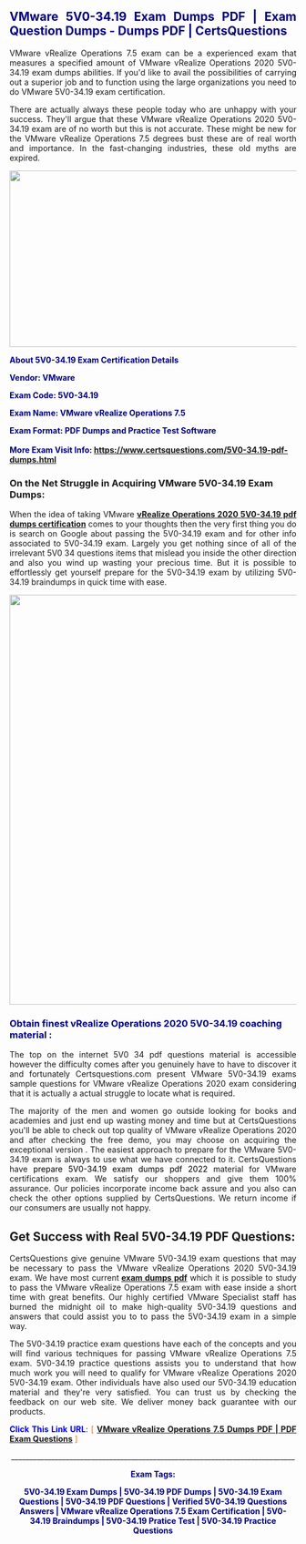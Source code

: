 <h2 style="text-align: justify;"><span style="color: #000080;">VMware 5V0-34.19 Exam Dumps PDF | Exam Question Dumps - Dumps PDF | CertsQuestions</span></h2>
<p style="text-align: justify;">VMware vRealize Operations 7.5 exam can be a experienced exam that measures a specified amount of VMware vRealize Operations 2020 5V0-34.19 exam dumps abilities. If you'd like to avail the possibilities of carrying out a superior job and to function using the large organizations you need to do VMware 5V0-34.19 exam certification.</p>
<p style="text-align: justify;">There are actually always these people today who are unhappy with your success. They'll argue that these VMware vRealize Operations 2020 5V0-34.19 exam are of no worth but this is not accurate. These might be new for the VMware vRealize Operations 7.5 degrees bust these are of real worth and importance. In the fast-changing industries, these old myths are expired.</p>
<p><img style="display: block; margin-left: auto; margin-right: auto;" src="https://i.imgur.com/eaP4ae9.png" width="840" height="310" /></p>
<p><span style="color: #000080;"><strong>About 5V0-34.19 Exam Certification Details</strong></span></p>
<p><span style="color: #000080;"><strong>Vendor: VMware<br /></strong></span></p>
<p><span style="color: #000080;"><strong>Exam Code: 5V0-34.19</strong></span></p>
<p><span style="color: #000080;"><strong>Exam Name: VMware vRealize Operations 7.5</strong></span></p>
<p><span style="color: #000080;"><strong>Exam Format: PDF Dumps and Practice Test Software<br /><br />More Exam Visit Info: <span style="color: #ff6600;"><a href="https://www.certsquestions.com/5V0-34.19-pdf-dumps.html">https://www.certsquestions.com/5V0-34.19-pdf-dumps.html</a></span></strong></span></p>
<h3>On the Net Struggle in Acquiring VMware 5V0-34.19 Exam Dumps:</h3>
<p style="text-align: justify;">When the idea of taking VMware <a href="https://www.certsquestions.com/5V0-34.19-pdf-dumps.html"><strong>vRealize Operations 2020 5V0-34.19 pdf dumps certification</strong></a> comes to your thoughts then the very first thing you do is search on Google about passing the 5V0-34.19 exam and for other info associated to 5V0-34.19 exam. Largely you get nothing since of all of the irrelevant 5V0 34 questions items that mislead you inside the other direction and also you wind up wasting your precious time. But it is possible to effortlessly get yourself prepare for the 5V0-34.19 exam by utilizing 5V0-34.19 braindumps in quick time with ease.</p>
<p><a href="https://www.certsquestions.com/5V0-34.19-pdf-dumps.html"><img style="display: block; margin-left: auto; margin-right: auto;" src="https://i.imgur.com/pxhoKQ2.png" width="720" /></a></p>
<h3><span style="color: #000080;">Obtain finest vRealize Operations 2020 5V0-34.19 coaching material :</span></h3>
<p style="text-align: justify;">The top on the internet 5V0 34 pdf questions material is accessible however the difficulty comes after you genuinely have to have to discover it and fortunately Certsquestions.com present VMware 5V0-34.19 exams sample questions for VMware vRealize Operations 2020 exam considering that it is actually a actual struggle to locate what is required.</p>
<p style="text-align: justify;">The majority of the men and women go outside looking for books and academies and just end up wasting money and time but at CertsQuestions you'll be able to check out top quality of VMware vRealize Operations 2020 and after checking the free demo, you may choose on acquiring the exceptional version . The easiest approach to prepare for the VMware 5V0-34.19 exam is always to use what we have connected to it. CertsQuestions have <span style="color: #000000;">prepare 5V0-34.19 exam dumps pdf 2022</span> material for VMware certifications exam. We satisfy our shoppers and give them 100% assurance. Our policies incorporate income back assure and you also can check the other options supplied by CertsQuestions. We return income if our consumers are usually not happy.</p>
<h2>Get Success with Real 5V0-34.19 PDF Questions:</h2>
<p style="text-align: justify;">CertsQuestions give genuine VMware 5V0-34.19 exam questions that may be necessary to pass the VMware vRealize Operations 2020 5V0-34.19 exam. We have most current<strong>&nbsp;<a href="https://www.certsquestions.com/">exam dumps pdf</a></strong>&nbsp;which it is possible to study to pass the VMware vRealize Operations 7.5 exam with ease inside a short time with great benefits. Our highly certified VMware Specialist staff has burned the midnight oil to make high-quality 5V0-34.19 questions and answers that could assist you to to pass the 5V0-34.19 exam in a simple way.</p>
<p style="text-align: justify;">The 5V0-34.19 practice exam questions have each of the concepts and you will find various techniques for passing VMware vRealize Operations 7.5 exam. 5V0-34.19 practice questions assists you to understand that how much work you will need to qualify for VMware vRealize Operations 2020 5V0-34.19 exam. Other individuals have also used our 5V0-34.19 education material and they're very satisfied. You can trust us by checking the feedback on our web site. We deliver money back guarantee with our products.</p>
<p style="text-align: justify;"><span style="color: #0000ff;"><strong>Click This Link URL</strong>:</span> <span style="color: #ff6600;">[ <strong><a href="https://www.certsquestions.com/vmware-specialist-certification.html">VMware vRealize Operations 7.5 Dumps PDF | PDF Exam Questions</a></strong> ]</span></p>
<p style="text-align: center;">______________________________________________________________________________</p>
<p style="text-align: center;"><span style="color: #000080;"><strong>Exam Tags:</strong></span></p>
<p style="text-align: center;"><span style="color: #000080;"><strong>5V0-34.19 Exam Dumps | 5V0-34.19 PDF Dumps | 5V0-34.19 Exam Questions | 5V0-34.19 PDF Questions | Verified 5V0-34.19 Questions Answers | VMware vRealize Operations 7.5 Exam Certification | 5V0-34.19 Braindumps | 5V0-34.19 Pratice Test | 5V0-34.19 Practice Questions</strong></span></p>
